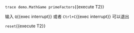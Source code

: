 `trace demo.MathGame primeFactors`{{execute T2}}

输入 `Q`{{exec interrupt}} 或者 `Ctrl+C`{{exec interrupt}} 可以退出

`reset`{{execute T2}}
